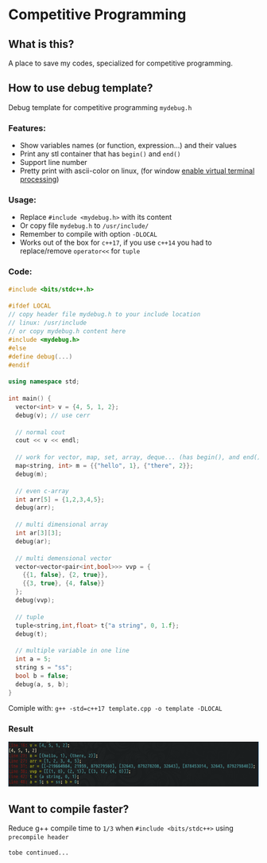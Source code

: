 # Competitive Programming

## What is this?
A place to save my codes, specialized for competitive programming.

## How to use debug template?
Debug template for competitive programming `mydebug.h`

### Features: 
  - Show variables names (or function, expression...) and their values
  - Print any stl container that has `begin()` and `end()`
  - Support line number
  - Pretty print with ascii-color on linux, (for window [enable virtual terminal processing](https://superuser.com/a/1300251))

### Usage:
  - Replace `#include <mydebug.h>` with its content
  - Or copy file `mydebug.h` to `/usr/include/`
  - Remember to compile with option `-DLOCAL`
  - Works out of the box for `c++17`, if you use `c++14` you had to replace/remove `operator<<` for `tuple`

### Code:

``` cpp
#include <bits/stdc++.h>

#ifdef LOCAL
// copy header file mydebug.h to your include location
// linux: /usr/include
// or copy mydebug.h content here
#include <mydebug.h>
#else
#define debug(...)
#endif

using namespace std;

int main() {
  vector<int> v = {4, 5, 1, 2};
  debug(v); // use cerr

  // normal cout
  cout << v << endl;

  // work for vector, map, set, array, deque... (has begin(), and end())
  map<string, int> m = {{"hello", 1}, {"there", 2}};
  debug(m);

  // even c-array
  int arr[5] = {1,2,3,4,5};
  debug(arr);

  // multi dimensional array
  int ar[3][3];
  debug(ar);

  // multi demensional vector
  vector<vector<pair<int,bool>>> vvp = {
    {{1, false}, {2, true}},
    {{3, true}, {4, false}}
  };
  debug(vvp);

  // tuple
  tuple<string,int,float> t{"a string", 0, 1.f};
  debug(t);

  // multiple variable in one line
  int a = 5;
  string s = "ss";
  bool b = false;
  debug(a, s, b);
}
```

Comiple with: `g++ -std=c++17 template.cpp -o template -DLOCAL`

### Result
![result](./media/code1.png)

## Want to compile faster?
Reduce g++ compile time to `1/3` when `#include <bits/stdc++>` using `precompile header`

`tobe continued...`

